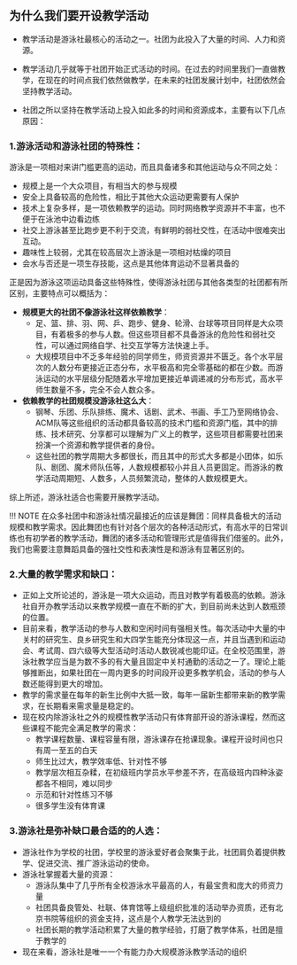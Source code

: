 ## 为什么我们要开设教学活动 

* 教学活动是游泳社最核心的活动之一。社团为此投入了大量的时间、人力和资源。

* 教学活动几乎就等于社团开始正式活动的时间。在过去的时间里我们一直做教学，在现在的时间点我们依然做教学，在未来的社团发展计划中，社团依然会坚持教学活动。

* 社团之所以坚持在教学活动上投入如此多的时间和资源成本，主要有以下几点原因：

### 1.游泳活动和游泳社团的特殊性：

游泳是一项相对来讲门槛更高的运动，而且具备诸多和其他运动与众不同之处：

* 规模上是一个大众项目，有相当大的参与规模
* 安全上具备较高的危险性，相比于其他大众运动更需要有人保护
* 技术上复杂多样，是一项依赖教学的运动。同时网络教学资源并不丰富，也不便于在泳池中边看边练
* 社交上游泳甚至比跑步更不利于交流，有鲜明的弱社交性，在活动中很难突出互动。
* 趣味性上较弱，尤其在较高层次上游泳是一项相对枯燥的项目
* 会水与否还是一项生存技能，这点是其他体育运动不显著具备的

正是因为游泳这项运动具备这些特殊性，使得游泳社团与其他各类型的社团都有所区别，主要特点可以概括为：

* **规模更大的社团不像游泳社这样依赖教学**：
	* 足、篮、排、羽、网、乒、跑步、健身、轮滑、台球等项目同样是大众项目，有着极多的参与人数。但这些项目都不具备游泳的危险性和弱社交性，可以通过网络自学、社交互学等方法快速上手。
	* 大规模项目中不乏多年经验的同学师生，师资资源并不匮乏。各个水平层次的人数分布更接近正态分布，水平极高和完全零基础的都在少数。而游泳运动的水平层级分配随着水平增加更接近单调递减的分布形式，高水平师生数量不多，完全不会人数众多。
* **依赖教学的社团规模没游泳社这么大**：
	* 钢琴、乐团、乐队排练、魔术、话剧、武术、书画、手工乃至网络协会、ACM队等这些组织的活动都具备较高的技术门槛和资源门槛，其中的排练、技术研究、分享都可以理解为广义上的教学，这些项目都需要社团来扮演一个资源和教学提供者的身份。
	* 这些社团的教学周期大多都很长，而且其中的形式大多都是小团体，如乐队、剧团、魔术师队伍等，人数规模都较小并且人员更固定。而游泳的教学活动周期短、人数多，人员频繁流动，整体的人数规模更大。

综上所述，游泳社适合也需要开展教学活动。

!!! NOTE
	在众多社团中和游泳社情况最接近的应该是舞团：同样具备极大的活动规模和教学需求。因此舞团也有针对各个层次的各种活动形式，有高水平的日常训练也有初学者的教学活动，舞团的诸多活动和管理形式是值得我们借鉴的。此外，我们也需要注意舞蹈具备的强社交性和表演性是和游泳有显著区别的。

### 2.大量的教学需求和缺口：

* 正如上文所论述的，游泳是一项大众运动，而且对教学有着极高的依赖。游泳社自开办教学活动以来教学规模一直在不断的扩大，到目前尚未达到人数瓶颈的位置。
* 目前来看，教学活动的参与人数和空闲时间有强相关性。每次活动中大量的中关村的研究生、良乡研究生和大四学生能充分体现这一点，并且当遇到和运动会、考试周、四六级等大型活动时活动人数锐减也能印证。在全校范围里，游泳社教学应当是为数不多的有大量且固定中关村通勤的活动之一了。理论上能够推断出，如果社团在一周内更多的时间段开设更多教学机会，活动的参与人数还能得到更大的增加。
* 教学的需求量在每年的新生比例中大抵一致，每年一届新生都带来新的教学需求，在长期看来需求量是稳定的。
* 现在校内除游泳社之外的规模性教学活动只有体育部开设的游泳课程，然而这些课程不能完全满足教学的需求：
	* 教学课程数量、课程容量有限，游泳课存在抢课现象。课程开设时间也只有周一至五的白天
	* 师生比过大，教学效率低、针对性不够
	* 教学层次相互杂糅，在初级班内学员水平参差不齐，在高级班内四种泳姿都各不相同，难以同步
	* 示范和针对性练习不够
	* 很多学生没有体育课


### 3.游泳社是弥补缺口最合适的的人选：
* 游泳社作为学校的社团，学校里的游泳爱好者会聚集于此，社团肩负着提供教学、促进交流、推广游泳运动的使命。
* 游泳社掌握着大量的资源：
	* 游泳队集中了几乎所有全校游泳水平最高的人，有最宝贵和庞大的师资力量
	* 社团具备良管处、社联、体育馆等上级组织批准的活动举办资质，还有北京书院等组织的资金支持，这点是个人教学无法达到的
	* 社团长期的教学活动积累了大量的教学经验，打磨了教学体系，社团是擅于教学的
* 现在来看，游泳社是唯一一个有能力办大规模游泳教学活动的组织
